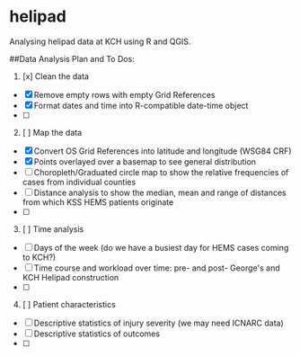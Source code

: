 # helipad
Analysing helipad data at KCH using R and QGIS.

##Data Analysis Plan and To Dos:

1. [x] Clean the data 
  * [x] Remove empty rows with empty Grid References
  * [X] Format dates and time into R-compatible date-time object
  * [ ] 
  
2. [ ] Map the data
  * [x] Convert OS Grid References into latitude and longitude (WSG84 CRF)
  * [x] Points overlayed over a basemap to see general distribution
  * [ ] Choropleth/Graduated circle map to show the relative frequencies of cases from individual counties
  * [ ] Distance analysis to show the median, mean and range of distances from which KSS HEMS patients originate
  * [ ] 
  
3. [ ] Time analysis
  * [ ] Days of the week (do we have a busiest day for HEMS cases coming to KCH?)
  * [ ] Time course and workload over time: pre- and post- George's and KCH Helipad construction
  * [ ] 
  
4. [ ] Patient characteristics
  * [ ] Descriptive statistics of injury severity (we may need ICNARC data)
  * [ ] Descriptive statistics of outcomes
  * [ ] 
  